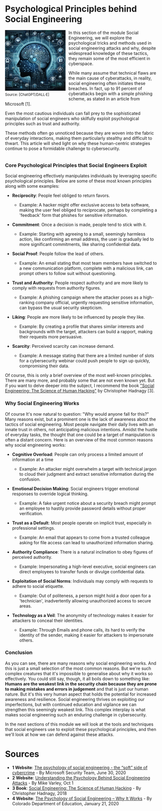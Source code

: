 # Psychological Principles behind Social Engineering 

<span style="float: left; margin-right: 10px;">
	<img src="../resources/images/SocialEngineering.png" alt="Social Engineering" width="200">
	<br>
	<small>Source: [ChatGPT/DALL&middot;E]</small>
</span>
<span>
In this section of the module Social Engineering, we will explore the psychological tricks and methods used in social engineering attacks and why, despite widespread knowledge of these tactics, they remain some of the most efficient in cyberspace.

While many assume that technical flaws are the main cause of cyberattacks, in reality, social engineering often initiates these breaches. In fact, up to 91 percent of cyberattacks begin with a simple phishing scheme, as stated in an article from Microsoft [1].

Even the most cautious individuals can fall prey to the sophisticated manipulation of social engineers who skilfully exploit psychological principles such as trust and authority. 

These methods often go unnoticed because they are woven into the fabric of everyday interactions, making them particularly stealthy and difficult to thwart. This article will shed light on why these human-centric strategies continue to pose a formidable challenge to cybersecurity.
</span>
<div style="clear: both;"></div>

### Core Psychological Principles that Social Engineers Exploit
Social engineering effectively manipulates individuals by leveraging specific psychological principles. Below are some of these most known principles along with some examples:

- **Reciprocity**: People feel obliged to return favors. 
  - Example: A hacker might offer exclusive access to beta software, making the user feel obliged to reciprocate, perhaps by completing a 'feedback' form that phishes for sensitive information.

- **Commitment**: Once a decision is made, people tend to stick with it. 
  - Example: Starting with agreeing to a small, seemingly harmless action, like confirming an email address, the user is gradually led to more significant commitments, like sharing confidential data.

- **Social Proof**: People follow the lead of others. 
  - Example: An email stating that most team members have switched to a new communication platform, complete with a malicious link, can prompt others to follow suit without questioning.

- **Trust and Authority**: People respect authority and are more likely to comply with requests from authority figures. 
  - Example: A phishing campaign where the attacker poses as a high-ranking company official, urgently requesting sensitive information, can bypass the usual security skepticism.

- **Liking**: People are more likely to be influenced by people they like. 
  - Example: By creating a profile that shares similar interests and backgrounds with the target, attackers can build a rapport, making their requests more persuasive.

- **Scarcity**: Perceived scarcity can increase demand. 
  - Example: A message stating that there are a limited number of slots for a cybersecurity webinar could push people to sign up quickly, compromising their data.

Of course, this is only a brief overview of the most well-known principles. There are many more, and probably some that are not even known yet. But if you want to delve deeper into the subject, I recommend the book ["Social Engineering: The Science of Human Hacking"](https://www.amazon.com/Social-Engineering-Science-Human-Hacking/dp/111943338X) by Christopher Hadnagy [3].

### Why Social Engineering Works
Of course It's now natural to question: "Why would anyone fall for this?" Many reasons exist, but a prominent one is the lack of awareness about the tactics of social engineering. Most people navigate their daily lives with an innate trust in others, not anticipating malicious intentions. Amidst the hustle of everyday tasks, the thought that one could be a target of manipulation is often a distant concern. Here is an overview of the most common reasons why social engineering works:

- **Cognitive Overload**: People can only process a limited amount of information at a time
  - Example: An attacker might overwhelm a target with technical jargon to cloud their judgment and extract sensitive information during the confusion.

- **Emotional Decision Making**: Social engineers trigger emotional responses to override logical thinking.
  - Example: A fake urgent notice about a security breach might prompt an employee to hastily provide password details without proper verification.

- **Trust as a Default**: Most people operate on implicit trust, especially in professional settings.
  - Example: An email that appears to come from a trusted colleague asking for file access can lead to unauthorized information sharing.

- **Authority Compliance**: There is a natural inclination to obey figures of perceived authority.
  - Example: Impersonating a high-level executive, social engineers can direct employees to transfer funds or divulge confidential data.

- **Exploitation of Social Norms**: Individuals may comply with requests to adhere to social etiquette.
  - Example: Out of politeness, a person might hold a door open for a 'technician', inadvertently allowing unauthorized access to secure areas.

- **Technology as a Veil**: The anonymity of technology makes it easier for attackers to conceal their identities.
  - Example: Through Emails and phone calls, its hard to verify the identity of the sender, making it easier for attackers to impersonate others.


### Conclusion
As you can see, there are many reasons why social engineering works. And this is just a small selection of the most common reasons. But we're such complex creatures that it's impossible to generalise about why it works so effectively. You could still say, though, it all boils down to something like: **Humans are the weakest link in the security chain because they are prone to making mistakes and errors in judgement** and that is just our human nature. But it's this very human aspect that holds the potential for increased awareness and resilience. Social engineering thrives on exploiting our imperfections, but with continued education and vigilance we can strengthen this seemingly weakest link. This complex interplay is what makes social engineering such an enduring challenge in cybersecurity.

In the next sections of this module we will look at the tools and techniques that social engineers use to exploit these psychological principles, and then we'll look at how we can defend against these attacks.


# Sources
- **1 Website**: [The psychology of social engineering - the “soft” side of cybercrime](https://www.microsoft.com/en-us/security/blog/2020/06/30/psychology-social-engineering-soft-side-cybercrime) - By Microsoft Security Team, June 30, 2020
- **2 Website**: [Understanding the Psychology Behind Social Engineering Attacks](https://medium.com/@michaelroyvarley/understanding-the-psychology-behind-social-engineering-attacks-b3c637ef9026) - By Mike Varley, Oct 1
- **3 Book**: [Social Engineering: The Science of Human Hacking](https://www.amazon.com/Social-Engineering-Science-Human-Hacking/dp/111943338X) - By Christopher Hadnagy, 2018
- **4 Website**: [The Psychology of Social Engineering – Why It Works](https://www.cde.state.co.us/dataprivacyandsecurity/socialengineeringeducation) - By Colorado Department of Education, January 21, 2020